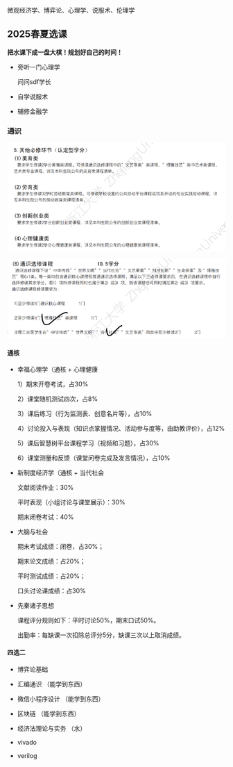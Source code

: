微观经济学、博弈论、心理学、说服术、伦理学
## 2025春夏选课

**把水课下成一盘大棋！规划好自己的时间！**

- 旁听一门心理学

    问问sdf学长

- 自学说服术

- 辅修金融学

### 通识
![alt text](image.png)

![alt text](image-1.png)

#### 通核

- 幸福心理学（通核 + 心理健康
    
    1）期末开卷考试，占30%

    2）课堂随机测试四次，占8%

    3）课后练习（行为监测表、创意名片等），占10%

    4）讨论投入与表现（知识点掌握情况、活动参与度等，由助教评价），占12%

    5）课后智慧树平台课程学习（视频和习题），占30%

    6）课堂测量和反馈（课堂问卷完成及发言情况），占10%

- 新制度经济学（通核 + 当代社会
    
    文献阅读作业：30%

    平时表现（小组讨论与课堂展示）：30%

    期末闭卷考试：40%

- 大脑与社会

    期末考试成绩：闭卷，占30%；

    期末论文成绩：占20%；

    平时测试成绩：占20%；

    口头讨论课成绩：占30%

- 先秦诸子思想

    课程评分规则如下：平时讨论50%，期末口试50%。

    出勤率：每缺课一次扣除总评分5分，缺课三次以上取消成绩。

#### 四选二

- 博弈论基础 
- 汇编通识 （能学到东西）
- 微信小程序设计 （能学到东西）
- 区块链 （能学到东西）
- 经济法理论与实务 （水）

- vivado 
- verilog


